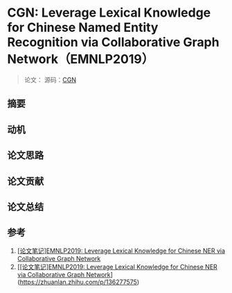 # CGN: Leverage Lexical Knowledge for Chinese Named Entity Recognition via Collaborative Graph Network（EMNLP2019）

> 论文：[](https://www.aclweb.org/anthology/D19-1396.pdf)
> 源码：[CGN](https://github.com/DianboWork/Graph4CNER)

## 摘要



 ## 动机

 

## 论文思路



## 论文贡献

## 论文总结

## 参考

1. [[论文笔记]EMNLP2019: Leverage Lexical Knowledge for Chinese NER via Collaborative Graph Network](https://blog.csdn.net/carrie_0307/article/details/104986035)
2. [[[论文笔记]EMNLP2019: Leverage Lexical Knowledge for Chinese NER via Collaborative Graph Network](https://zhuanlan.zhihu.com/p/136277575)](https://zhuanlan.zhihu.com/p/136277575)